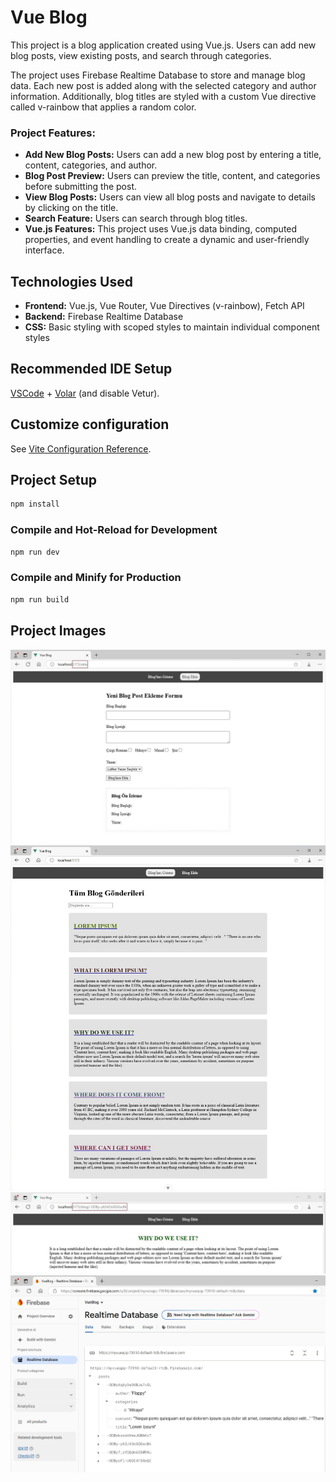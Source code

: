 # Vue Blog

This project is a blog application created using Vue.js. Users can add new blog posts, view existing posts, and search through categories.

The project uses Firebase Realtime Database to store and manage blog data. Each new post is added along with the selected category and author information. Additionally, blog titles are styled with a custom Vue directive called v-rainbow that applies a random color.

### Project Features:

- **Add New Blog Posts:** Users can add a new blog post by entering a title, content, categories, and author.
- **Blog Post Preview:** Users can preview the title, content, and categories before submitting the post.
- **View Blog Posts:** Users can view all blog posts and navigate to details by clicking on the title.
- **Search Feature:** Users can search through blog titles.
- **Vue.js Features:** This project uses Vue.js data binding, computed properties, and event handling to create a dynamic and user-friendly interface.

## Technologies Used
- **Frontend:** Vue.js, Vue Router, Vue Directives (v-rainbow), Fetch API
- **Backend:** Firebase Realtime Database
- **CSS:** Basic styling with scoped styles to maintain individual component styles

## Recommended IDE Setup

[VSCode](https://code.visualstudio.com/) + [Volar](https://marketplace.visualstudio.com/items?itemName=Vue.volar) (and disable Vetur).

## Customize configuration

See [Vite Configuration Reference](https://vite.dev/config/).

## Project Setup

```sh
npm install
```

### Compile and Hot-Reload for Development

```sh
npm run dev
```

### Compile and Minify for Production

```sh
npm run build
```

## Project Images

![](./src/assets/img/readme/1.jpg)
![](./src/assets/img/readme/2.jpg)
![](./src/assets/img/readme/3.jpg)
![](./src/assets/img/readme/4.jpg)
